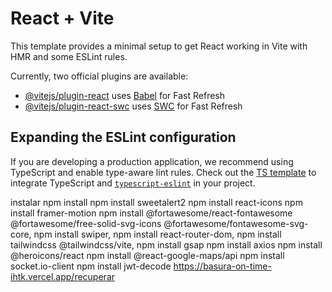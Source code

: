# React + Vite

This template provides a minimal setup to get React working in Vite with HMR and some ESLint rules.

Currently, two official plugins are available:

- [@vitejs/plugin-react](https://github.com/vitejs/vite-plugin-react/blob/main/packages/plugin-react/README.md) uses [Babel](https://babeljs.io/) for Fast Refresh
- [@vitejs/plugin-react-swc](https://github.com/vitejs/vite-plugin-react-swc) uses [SWC](https://swc.rs/) for Fast Refresh

## Expanding the ESLint configuration

If you are developing a production application, we recommend using TypeScript and enable type-aware lint rules. Check out the [TS template](https://github.com/vitejs/vite/tree/main/packages/create-vite/template-react-ts) to integrate TypeScript and [`typescript-eslint`](https://typescript-eslint.io) in your project.

instalar 
npm install
npm install sweetalert2
npm install react-icons
npm install framer-motion
npm install @fortawesome/react-fontawesome @fortawesome/free-solid-svg-icons @fortawesome/fontawesome-svg-core,
npm install swiper,
npm install react-router-dom,
npm install tailwindcss @tailwindcss/vite,
npm install gsap
npm install axios
npm install @heroicons/react
npm install @react-google-maps/api
npm install socket.io-client
npm install jwt-decode
https://basura-on-time-ihtk.vercel.app/recuperar